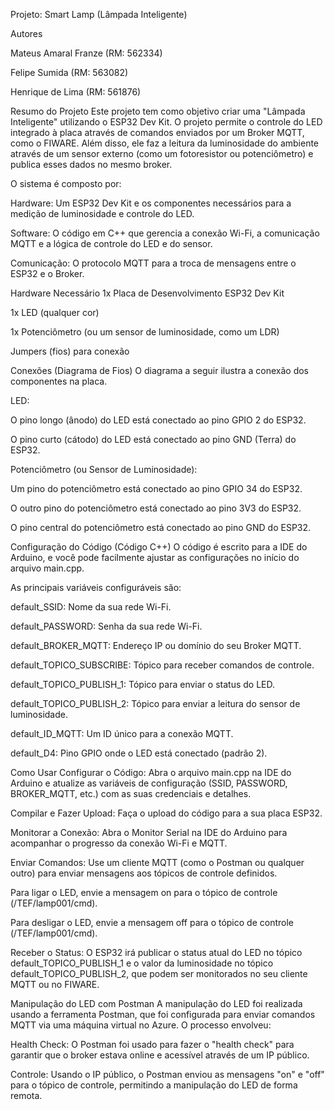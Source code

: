 Projeto: Smart Lamp (Lâmpada Inteligente)

Autores

Mateus Amaral Franze (RM: 562334)

Felipe Sumida (RM: 563082)

Henrique de Lima (RM: 561876)

Resumo do Projeto
Este projeto tem como objetivo criar uma "Lâmpada Inteligente" utilizando o ESP32 Dev Kit. O projeto permite o controle do LED integrado à placa através de comandos enviados por um Broker MQTT, como o FIWARE. Além disso, ele faz a leitura da luminosidade do ambiente através de um sensor externo (como um fotoresistor ou potenciômetro) e publica esses dados no mesmo broker.

O sistema é composto por:

Hardware: Um ESP32 Dev Kit e os componentes necessários para a medição de luminosidade e controle do LED.

Software: O código em C++ que gerencia a conexão Wi-Fi, a comunicação MQTT e a lógica de controle do LED e do sensor.

Comunicação: O protocolo MQTT para a troca de mensagens entre o ESP32 e o Broker.

Hardware Necessário
1x Placa de Desenvolvimento ESP32 Dev Kit

1x LED (qualquer cor)

1x Potenciômetro (ou um sensor de luminosidade, como um LDR)

Jumpers (fios) para conexão

Conexões (Diagrama de Fios)
O diagrama a seguir ilustra a conexão dos componentes na placa.

LED:

O pino longo (ânodo) do LED está conectado ao pino GPIO 2 do ESP32.

O pino curto (cátodo) do LED está conectado ao pino GND (Terra) do ESP32.

Potenciômetro (ou Sensor de Luminosidade):

Um pino do potenciômetro está conectado ao pino GPIO 34 do ESP32.

O outro pino do potenciômetro está conectado ao pino 3V3 do ESP32.

O pino central do potenciômetro está conectado ao pino GND do ESP32.

Configuração do Código (Código C++)
O código é escrito para a IDE do Arduino, e você pode facilmente ajustar as configurações no início do arquivo main.cpp.

As principais variáveis configuráveis são:

default_SSID: Nome da sua rede Wi-Fi.

default_PASSWORD: Senha da sua rede Wi-Fi.

default_BROKER_MQTT: Endereço IP ou domínio do seu Broker MQTT.

default_TOPICO_SUBSCRIBE: Tópico para receber comandos de controle.

default_TOPICO_PUBLISH_1: Tópico para enviar o status do LED.

default_TOPICO_PUBLISH_2: Tópico para enviar a leitura do sensor de luminosidade.

default_ID_MQTT: Um ID único para a conexão MQTT.

default_D4: Pino GPIO onde o LED está conectado (padrão 2).

Como Usar
Configurar o Código: Abra o arquivo main.cpp na IDE do Arduino e atualize as variáveis de configuração (SSID, PASSWORD, BROKER_MQTT, etc.) com as suas credenciais e detalhes.

Compilar e Fazer Upload: Faça o upload do código para a sua placa ESP32.

Monitorar a Conexão: Abra o Monitor Serial na IDE do Arduino para acompanhar o progresso da conexão Wi-Fi e MQTT.

Enviar Comandos: Use um cliente MQTT (como o Postman ou qualquer outro) para enviar mensagens aos tópicos de controle definidos.

Para ligar o LED, envie a mensagem on para o tópico de controle (/TEF/lamp001/cmd).

Para desligar o LED, envie a mensagem off para o tópico de controle (/TEF/lamp001/cmd).

Receber o Status: O ESP32 irá publicar o status atual do LED no tópico default_TOPICO_PUBLISH_1 e o valor da luminosidade no tópico default_TOPICO_PUBLISH_2, que podem ser monitorados no seu cliente MQTT ou no FIWARE.

Manipulação do LED com Postman
A manipulação do LED foi realizada usando a ferramenta Postman, que foi configurada para enviar comandos MQTT via uma máquina virtual no Azure. O processo envolveu:

Health Check: O Postman foi usado para fazer o "health check" para garantir que o broker estava online e acessível através de um IP público.

Controle: Usando o IP público, o Postman enviou as mensagens "on" e "off" para o tópico de controle, permitindo a manipulação do LED de forma remota.


